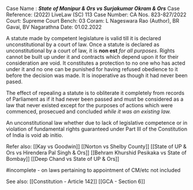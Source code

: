 Case Name : ***State of Manipur & Ors vs Surjakumar Okram & Ors***
Case Reference: (2022) LiveLaw (SC) 113
Case Number: CA Nos. 823-827/2022
Court: Supreme Court
Bench: 03
Coram: L Nageswara Rao (Author), BR Gavai, BV Nagarathna
Date: 01.02.2022

A statute made by competent legislature is valid till it is declared unconstitutional by a court of law.
Once a statute is declared as unconstitutional by a court of law, it is **non est** *for all purposes*. Rights cannot be built up under it and contracts which depend upon it for their consideration are void. It constitutes a protection to no one who has acted under it and no one can be punished for having refused obedience to it before the decision was made. It is inoperative as though it had never been pased.

The effect of repealing a statute is to obliterate it completely from records of Parliament as if it had never been passed and must be considered as a law that never existed except for the purposes of actions which were commenced, prosecued and concluded *while it was an existing law.*

An unconstitutional law whether due to lack of legislative competence or in violation of fundamental rights guaranteed under Part III of the Constitution of India is void ab initio.


Refer also:
[[Kay vs Goodwin]]
[[Norton vs Shelby County]]
[[State of UP & Ors vs Hirendera Pal Singh & Ors]]
[[Behram Khurshid Pesikaka vs State of Bombay]]
[[Deep Chand vs State of UP & Ors]]

#incomplete - on laws pertaining to appointment of CM/etc not included

See also:
[[Constitution - Article 142]] 
[[GCA - Section 6]]

